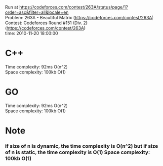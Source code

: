 Run at https://codeforces.com/contest/263A/status/page/1?order=asc&filter=all&locale=en<br>
Problem: 263A - Beautiful Matrix (https://codeforces.com/contest/263A)<br>
Contest: Codeforces Round #151 (Div. 2) (https://codeforces.com/contest/263A)<br>
time: 2010-11-20 18:00:00

# C++
Time complexity: 92ms O(n^2)<br>
Space complexity: 100kb O(1)

# GO
Time complexity: 92ms O(n^2)<br>
Space complexity: 100kb O(1)

<h1>Note</h1> 
<h3>if size of n is dynamic, the time complexity is O(n^2) but if size of n is static, the time complexity is O(1)
Space complexity: 100kb O(1)</h3>